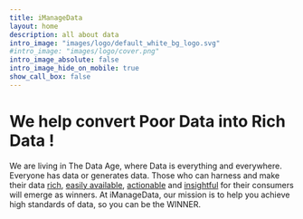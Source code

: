 ```yaml
---
title: iManageData
layout: home
description: all about data
intro_image: "images/logo/default_white_bg_logo.svg"
#intro_image: "images/logo/cover.png"
intro_image_absolute: false
intro_image_hide_on_mobile: true
show_call_box: false
---
```


# We help convert Poor Data into Rich Data !

We are living in The Data Age, where Data is everything and everywhere. Everyone has data or generates data. Those who can harness and make their data <u>rich</u>, <u>easily available</u>, <u>actionable</u> and <u>insightful</u> for their consumers will emerge as winners. At iManageData, our mission is to help you achieve high standards of data, so you can be the WINNER.

